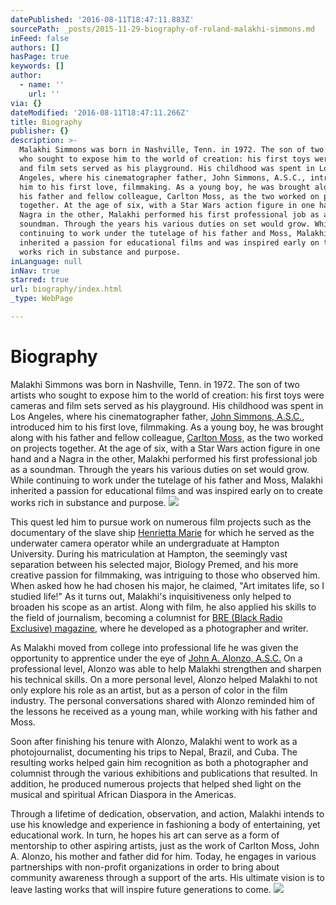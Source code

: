 ```yaml
---
datePublished: '2016-08-11T18:47:11.883Z'
sourcePath: _posts/2015-11-29-biography-of-roland-malakhi-simmons.md
inFeed: false
authors: []
hasPage: true
keywords: []
author:
  - name: ''
    url: ''
via: {}
dateModified: '2016-08-11T18:47:11.266Z'
title: Biography
publisher: {}
description: >-
  Malakhi Simmons was born in Nashville, Tenn. in 1972. The son of two artists
  who sought to expose him to the world of creation: his first toys were cameras
  and film sets served as his playground. His childhood was spent in Los
  Angeles, where his cinematographer father, John Simmons, A.S.C., introduced
  him to his first love, filmmaking. As a young boy, he was brought along with
  his father and fellow colleague, Carlton Moss, as the two worked on projects
  together. At the age of six, with a Star Wars action figure in one hand and a
  Nagra in the other, Malakhi performed his first professional job as a
  soundman. Through the years his various duties on set would grow. While
  continuing to work under the tutelage of his father and Moss, Malakhi
  inherited a passion for educational films and was inspired early on to create
  works rich in substance and purpose.
inLanguage: null
inNav: true
starred: true
url: biography/index.html
_type: WebPage

---
```

# Biography

Malakhi Simmons was born in Nashville, Tenn. in 1972\. The son of two artists who sought to expose him to the world of creation: his first toys were cameras and film sets served as his playground. His childhood was spent in Los Angeles, where his cinematographer father, [John Simmons, A.S.C.][0], introduced him to his first love, filmmaking. As a young boy, he was brought along with his father and fellow colleague, [Carlton Moss][1], as the two worked on projects together. At the age of six, with a Star Wars action figure in one hand and a Nagra in the other, Malakhi performed his first professional job as a soundman. Through the years his various duties on set would grow. While continuing to work under the tutelage of his father and Moss, Malakhi inherited a passion for educational films and was inspired early on to create works rich in substance and purpose.
![](https://s3-us-west-2.amazonaws.com/the-grid-img/p/d4c08561c175bbbc0e6956e07fa5fe7173745bc1.jpg)

This quest led him to pursue work on numerous film projects such as the documentary of the slave ship [Henrietta Marie][2] for which he served as the underwater camera operator while an undergraduate at Hampton University. During his matriculation at Hampton, the seemingly vast separation between his selected major, Biology Premed, and his more creative passion for filmmaking, was intriguing to those who observed him. When asked how he had chosen his major, he claimed, "Art imitates life, so I studied life!" As it turns out, Malakhi's inquisitiveness only helped to broaden his scope as an artist. Along with film, he also applied his skills to the field of journalism, becoming a columnist for [BRE (Black Radio Exclusive) magazine][3], where he developed as a photographer and writer.

As Malakhi moved from college into professional life he was given the opportunity to apprentice under the eye of [John A. Alonzo, A.S.C.][4] On a professional level, Alonzo was able to help Malakhi strengthen and sharpen his technical skills. On a more personal level, Alonzo helped Malakhi to not only explore his role as an artist, but as a person of color in the film industry. The personal conversations shared with Alonzo reminded him of the lessons he received as a young man, while working with his father and Moss.

Soon after finishing his tenure with Alonzo, Malakhi went to work as a photojournalist, documenting his trips to Nepal, Brazil, and Cuba. The resulting works helped gain him recognition as both a photographer and columnist through the various exhibitions and publications that resulted. In addition, he produced numerous projects that helped shed light on the musical and spiritual African Diaspora in the Americas.

Through a lifetime of dedication, observation, and action, Malakhi intends to use his knowledge and experience in fashioning a body of entertaining, yet educational work. In turn, he hopes his art can serve as a form of mentorship to other aspiring artists, just as the work of Carlton Moss, John A. Alonzo, his mother and father did for him. Today, he engages in various partnerships with non-profit organizations in order to bring about community awareness through a support of the arts. His ultimate vision is to leave lasting works that will inspire future generations to come.
![](https://s3-us-west-2.amazonaws.com/the-grid-img/p/8f67637d0346178a250cf50303392ff160cc0ef1.jpg)

[0]: http://www.theasc.com/magazine/jan06/closeup/index.html
[1]: https://en.wikipedia.org/wiki/Carlton_Moss
[2]: http://articles.dailypress.com/1994-03-06/news/9403060103_1_henrietta-marie-slave-ship-treasure-hunter-mel-fisher
[3]: http://www.bremagazine.com/
[4]: https://en.wikipedia.org/wiki/John_A._Alonzo
